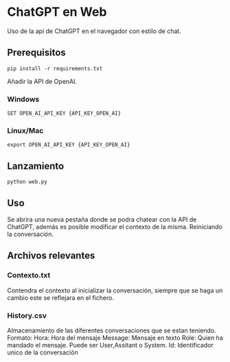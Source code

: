 # ChatGPT en Web
Uso de la api de ChatGPT en el navegador con estilo de chat.

## Prerequisitos
`pip install -r requirements.txt`  

Añadir la API de OpenAI.

### Windows
`SET OPEN_AI_API_KEY {API_KEY_OPEN_AI}`  

### Linux/Mac
`export OPEN_AI_API_KEY {API_KEY_OPEN_AI}`  


## Lanzamiento
`python web.py` 

## Uso
Se abrira una nueva pestaña donde se podra chatear con la API de ChatGPT, además es posible modificar el contexto de la misma. Reiniciando la conversación. 

## Archivos relevantes  

### Contexto.txt
Contendra el contexto al inicializar la conversación, siempre que se haga un cambio este se reflejara en el fichero.

### History.csv
Almacenamiento de las diferentes conversaciones que se estan teniendo. Formato:
Hora: Hora del mensaje
Message: Mensaje en texto
Role: Quien ha mandado el mensaje. Puede ser User,Assitant o System.
Id: Identificador unico de la conversación
